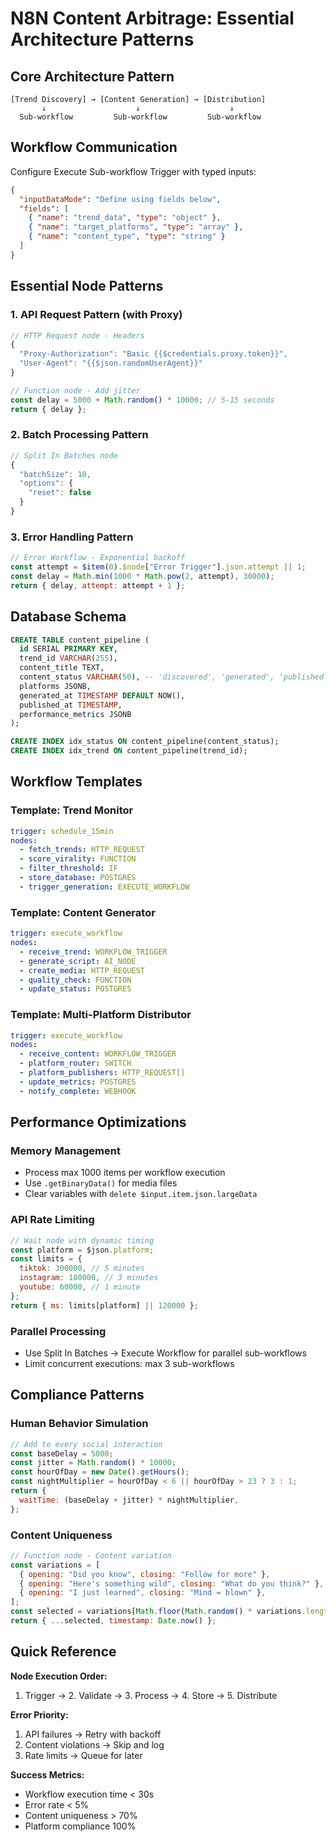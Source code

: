 # N8N Content Arbitrage: Essential Architecture Patterns

## Core Architecture Pattern

```
[Trend Discovery] → [Content Generation] → [Distribution]
       ↓                    ↓                    ↓
  Sub-workflow         Sub-workflow         Sub-workflow
```

## Workflow Communication

Configure Execute Sub-workflow Trigger with typed inputs:

```json
{
  "inputDataMode": "Define using fields below",
  "fields": [
    { "name": "trend_data", "type": "object" },
    { "name": "target_platforms", "type": "array" },
    { "name": "content_type", "type": "string" }
  ]
}
```

## Essential Node Patterns

### 1. API Request Pattern (with Proxy)

```javascript
// HTTP Request node - Headers
{
  "Proxy-Authorization": "Basic {{$credentials.proxy.token}}",
  "User-Agent": "{{$json.randomUserAgent}}"
}

// Function node - Add jitter
const delay = 5000 + Math.random() * 10000; // 5-15 seconds
return { delay };
```

### 2. Batch Processing Pattern

```javascript
// Split In Batches node
{
  "batchSize": 10,
  "options": {
    "reset": false
  }
}
```

### 3. Error Handling Pattern

```javascript
// Error Workflow - Exponential backoff
const attempt = $item(0).$node["Error Trigger"].json.attempt || 1;
const delay = Math.min(1000 * Math.pow(2, attempt), 30000);
return { delay, attempt: attempt + 1 };
```

## Database Schema

```sql
CREATE TABLE content_pipeline (
  id SERIAL PRIMARY KEY,
  trend_id VARCHAR(255),
  content_title TEXT,
  content_status VARCHAR(50), -- 'discovered', 'generated', 'published'
  platforms JSONB,
  generated_at TIMESTAMP DEFAULT NOW(),
  published_at TIMESTAMP,
  performance_metrics JSONB
);

CREATE INDEX idx_status ON content_pipeline(content_status);
CREATE INDEX idx_trend ON content_pipeline(trend_id);
```

## Workflow Templates

### Template: Trend Monitor

```yaml
trigger: schedule_15min
nodes:
  - fetch_trends: HTTP_REQUEST
  - score_virality: FUNCTION
  - filter_threshold: IF
  - store_database: POSTGRES
  - trigger_generation: EXECUTE_WORKFLOW
```

### Template: Content Generator

```yaml
trigger: execute_workflow
nodes:
  - receive_trend: WORKFLOW_TRIGGER
  - generate_script: AI_NODE
  - create_media: HTTP_REQUEST
  - quality_check: FUNCTION
  - update_status: POSTGRES
```

### Template: Multi-Platform Distributor

```yaml
trigger: execute_workflow
nodes:
  - receive_content: WORKFLOW_TRIGGER
  - platform_router: SWITCH
  - platform_publishers: HTTP_REQUEST[]
  - update_metrics: POSTGRES
  - notify_complete: WEBHOOK
```

## Performance Optimizations

### Memory Management

- Process max 1000 items per workflow execution
- Use `.getBinaryData()` for media files
- Clear variables with `delete $input.item.json.largeData`

### API Rate Limiting

```javascript
// Wait node with dynamic timing
const platform = $json.platform;
const limits = {
  tiktok: 300000, // 5 minutes
  instagram: 180000, // 3 minutes
  youtube: 60000, // 1 minute
};
return { ms: limits[platform] || 120000 };
```

### Parallel Processing

- Use Split In Batches → Execute Workflow for parallel sub-workflows
- Limit concurrent executions: max 3 sub-workflows

## Compliance Patterns

### Human Behavior Simulation

```javascript
// Add to every social interaction
const baseDelay = 5000;
const jitter = Math.random() * 10000;
const hourOfDay = new Date().getHours();
const nightMultiplier = hourOfDay < 6 || hourOfDay > 23 ? 3 : 1;
return {
  waitTime: (baseDelay + jitter) * nightMultiplier,
};
```

### Content Uniqueness

```javascript
// Function node - Content variation
const variations = [
  { opening: "Did you know", closing: "Follow for more" },
  { opening: "Here's something wild", closing: "What do you think?" },
  { opening: "I just learned", closing: "Mind = blown" },
];
const selected = variations[Math.floor(Math.random() * variations.length)];
return { ...selected, timestamp: Date.now() };
```

## Quick Reference

**Node Execution Order:**

1. Trigger → 2. Validate → 3. Process → 4. Store → 5. Distribute

**Error Priority:**

1. API failures → Retry with backoff
2. Content violations → Skip and log
3. Rate limits → Queue for later

**Success Metrics:**

- Workflow execution time < 30s
- Error rate < 5%
- Content uniqueness > 70%
- Platform compliance 100%
